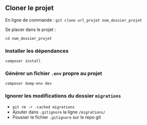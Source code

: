 ## Cloner le projet 

En ligne de commande : 
`git clone url_projet nom_dossier_projet`

Se placer dans le projet : 

`cd nom_dossier_projet`

### Installer les dépendances

`composer install`

### Générer un fichier `.env` propre au projet

`composer dump-env dev`

### Ignorer les modifications du dossier `migrations`

* `git rm -r -cached migrations`
* Ajouter dans `.gitignore` la ligne `/migrations/`
* Pousser le fichier `.gitignore` sur le repo git
